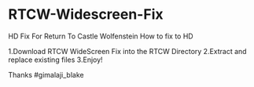 # RTCW-Widescreen-Fix
HD Fix For Return To Castle Wolfenstein
How to fix to HD

1.Download RTCW WideScreen Fix into the RTCW Directory
2.Extract and replace existing files
3.Enjoy!

Thanks
#gimalaji_blake
